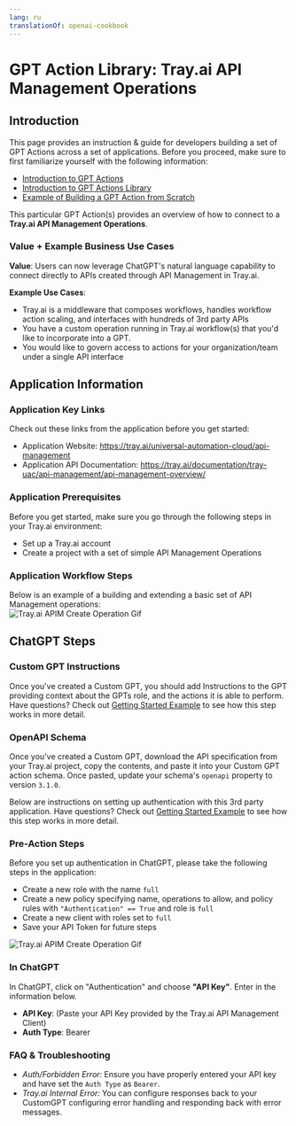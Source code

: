 ```yaml
---
lang: ru
translationOf: openai-cookbook
---
```


# GPT Action Library: Tray.ai API Management Operations

## Introduction

This page provides an instruction & guide for developers building a set of GPT Actions across a set of applications. Before you proceed, make sure to first familiarize yourself with the following information: 
- [Introduction to GPT Actions](https://platform.openai.com/docs/actions)
- [Introduction to GPT Actions Library](https://platform.openai.com/docs/actions/actions-library)
- [Example of Building a GPT Action from Scratch](https://platform.openai.com/docs/actions/getting-started)

This particular GPT Action(s) provides an overview of how to connect to a **Tray.ai API Management Operations**. 

### Value + Example Business Use Cases

**Value**: Users can now leverage ChatGPT's natural language capability to connect directly to APIs created through API Management in Tray.ai.

**Example Use Cases**: 
- Tray.ai is a middleware that composes workflows, handles workflow action scaling, and interfaces with hundreds of 3rd party APIs
- You have a custom operation running in Tray.ai workflow(s) that you'd like to incorporate into a GPT. 
- You would like to govern access to actions for your organization/team  under a single API interface

## Application Information

### Application Key Links

Check out these links from the application before you get started:
- Application Website: https://tray.ai/universal-automation-cloud/api-management
- Application API Documentation: https://tray.ai/documentation/tray-uac/api-management/api-management-overview/

### Application Prerequisites

Before you get started, make sure you go through the following steps in your Tray.ai environment:
- Set up a Tray.ai account
- Create a project with a set of simple API Management Operations

### Application Workflow Steps

Below is an example of a building and extending a basic set of API Management operations:\
![Tray.ai APIM Create Operation Gif](/cookbook-images/gptactions_trayai_createoperation.gif)

## ChatGPT Steps

### Custom GPT Instructions 

Once you've created a Custom GPT, you should add Instructions to the GPT providing context about the GPTs role, and the actions it is able to perform. Have questions? Check out [Getting Started Example](https://platform.openai.com/docs/actions/getting-started) to see how this step works in more detail.

### OpenAPI Schema 

Once you've created a Custom GPT, download the API specification from your Tray.ai project, copy the contents, and paste it into your Custom GPT action
schema. Once pasted, update your schema's `openapi` property to version `3.1.0`.

Below are instructions on setting up authentication with this 3rd party application. Have questions? Check out [Getting Started Example](https://platform.openai.com/docs/actions/getting-started) to see how this step works in more detail.

### Pre-Action Steps

Before you set up authentication in ChatGPT, please take the following steps in the application:
- Create a new role with the name `full`
- Create a new policy specifying name, operations to allow, and policy rules with `"Authentication" == True` and role is `full`
- Create a new client with roles set to `full`
- Save your API Token for future steps

![Tray.ai APIM Create Operation Gif](/cookbook-images/gptactions_trayai_createclientcredential.gif)


### In ChatGPT

In ChatGPT, click on "Authentication" and choose **"API Key"**. Enter in the information below. 

- **API Key**: (Paste your API Key provided by the Tray.ai API Management Client)
- **Auth Type**: Bearer

### FAQ & Troubleshooting

- *Auth/Forbidden Error:* Ensure you have properly entered your API key and have set the `Auth Type` as `Bearer`.
- *Tray.ai Internal Error:* You can configure responses back to your CustomGPT configuring error handling and responding back with error messages.
